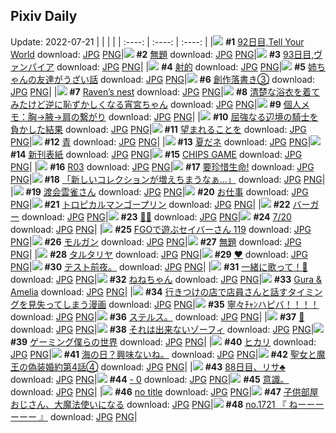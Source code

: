 ## Pixiv Daily
Update: 2022-07-21
|      |      |      |
| :----: | :----: | :----: |
|![](https://pixiv.microyu.workers.dev/c/240x480/img-master/img/2022/07/19/00/00/24/99827942_p0_master1200.jpg) **#1** [92日目,Tell Your World](https://www.pixiv.net/artworks/99827942) download: [JPG](https://pixiv.microyu.workers.dev/img-original/img/2022/07/19/00/00/24/99827942_p0.jpg) [PNG](https://pixiv.microyu.workers.dev/img-original/img/2022/07/19/00/00/24/99827942_p0.png)|![](https://pixiv.microyu.workers.dev/c/240x480/img-master/img/2022/07/19/00/00/07/99827857_p0_master1200.jpg) **#2** [無題](https://www.pixiv.net/artworks/99827857) download: [JPG](https://pixiv.microyu.workers.dev/img-original/img/2022/07/19/00/00/07/99827857_p0.jpg) [PNG](https://pixiv.microyu.workers.dev/img-original/img/2022/07/19/00/00/07/99827857_p0.png)|![](https://pixiv.microyu.workers.dev/c/240x480/img-master/img/2022/07/20/00/00/40/99850325_p0_master1200.jpg) **#3** [93日目,ヴァンパイア](https://www.pixiv.net/artworks/99850325) download: [JPG](https://pixiv.microyu.workers.dev/img-original/img/2022/07/20/00/00/40/99850325_p0.jpg) [PNG](https://pixiv.microyu.workers.dev/img-original/img/2022/07/20/00/00/40/99850325_p0.png)|
|![](https://pixiv.microyu.workers.dev/c/240x480/img-master/img/2022/07/19/06/00/01/99833004_p0_master1200.jpg) **#4** [射的](https://www.pixiv.net/artworks/99833004) download: [JPG](https://pixiv.microyu.workers.dev/img-original/img/2022/07/19/06/00/01/99833004_p0.jpg) [PNG](https://pixiv.microyu.workers.dev/img-original/img/2022/07/19/06/00/01/99833004_p0.png)|![](https://pixiv.microyu.workers.dev/c/240x480/img-master/img/2022/07/19/08/18/40/99827988_p0_master1200.jpg) **#5** [姉ちゃんの友達がうざい話](https://www.pixiv.net/artworks/99827988) download: [JPG](https://pixiv.microyu.workers.dev/img-original/img/2022/07/19/08/18/40/99827988_p0.jpg) [PNG](https://pixiv.microyu.workers.dev/img-original/img/2022/07/19/08/18/40/99827988_p0.png)|![](https://pixiv.microyu.workers.dev/c/240x480/img-master/img/2022/07/19/16/29/56/99839655_p0_master1200.jpg) **#6** [創作落書き③](https://www.pixiv.net/artworks/99839655) download: [JPG](https://pixiv.microyu.workers.dev/img-original/img/2022/07/19/16/29/56/99839655_p0.jpg) [PNG](https://pixiv.microyu.workers.dev/img-original/img/2022/07/19/16/29/56/99839655_p0.png)|
|![](https://pixiv.microyu.workers.dev/c/240x480/img-master/img/2022/07/19/00/00/24/99827946_p0_master1200.jpg) **#7** [Raven’s nest](https://www.pixiv.net/artworks/99827946) download: [JPG](https://pixiv.microyu.workers.dev/img-original/img/2022/07/19/00/00/24/99827946_p0.jpg) [PNG](https://pixiv.microyu.workers.dev/img-original/img/2022/07/19/00/00/24/99827946_p0.png)|![](https://pixiv.microyu.workers.dev/c/240x480/img-master/img/2022/07/20/00/00/37/99850320_p0_master1200.jpg) **#8** [清楚な浴衣を着てみたけど逆に恥ずかしくなる宵宮ちゃん](https://www.pixiv.net/artworks/99850320) download: [JPG](https://pixiv.microyu.workers.dev/img-original/img/2022/07/20/00/00/37/99850320_p0.jpg) [PNG](https://pixiv.microyu.workers.dev/img-original/img/2022/07/20/00/00/37/99850320_p0.png)|![](https://pixiv.microyu.workers.dev/c/240x480/img-master/img/2022/07/19/10/00/01/99835056_p0_master1200.jpg) **#9** [個人メモ：胸→腋→肩の繋がり](https://www.pixiv.net/artworks/99835056) download: [JPG](https://pixiv.microyu.workers.dev/img-original/img/2022/07/19/10/00/01/99835056_p0.jpg) [PNG](https://pixiv.microyu.workers.dev/img-original/img/2022/07/19/10/00/01/99835056_p0.png)|
|![](https://pixiv.microyu.workers.dev/c/240x480/img-master/img/2022/07/19/00/00/34/99827974_p0_master1200.jpg) **#10** [屈強なる辺境の騎士を負かした結果](https://www.pixiv.net/artworks/99827974) download: [JPG](https://pixiv.microyu.workers.dev/img-original/img/2022/07/19/00/00/34/99827974_p0.jpg) [PNG](https://pixiv.microyu.workers.dev/img-original/img/2022/07/19/00/00/34/99827974_p0.png)|![](https://pixiv.microyu.workers.dev/c/240x480/img-master/img/2022/07/19/01/03/07/99829764_p0_master1200.jpg) **#11** [望まれることを](https://www.pixiv.net/artworks/99829764) download: [JPG](https://pixiv.microyu.workers.dev/img-original/img/2022/07/19/01/03/07/99829764_p0.jpg) [PNG](https://pixiv.microyu.workers.dev/img-original/img/2022/07/19/01/03/07/99829764_p0.png)|![](https://pixiv.microyu.workers.dev/c/240x480/img-master/img/2022/07/19/00/00/09/99827864_p0_master1200.jpg) **#12** [青](https://www.pixiv.net/artworks/99827864) download: [JPG](https://pixiv.microyu.workers.dev/img-original/img/2022/07/19/00/00/09/99827864_p0.jpg) [PNG](https://pixiv.microyu.workers.dev/img-original/img/2022/07/19/00/00/09/99827864_p0.png)|
|![](https://pixiv.microyu.workers.dev/c/240x480/img-master/img/2022/07/19/01/22/36/99828033_p0_master1200.jpg) **#13** [夏だネ](https://www.pixiv.net/artworks/99828033) download: [JPG](https://pixiv.microyu.workers.dev/img-original/img/2022/07/19/01/22/36/99828033_p0.jpg) [PNG](https://pixiv.microyu.workers.dev/img-original/img/2022/07/19/01/22/36/99828033_p0.png)|![](https://pixiv.microyu.workers.dev/c/240x480/img-master/img/2022/07/20/00/01/25/99850398_p0_master1200.jpg) **#14** [新刊表紙](https://www.pixiv.net/artworks/99850398) download: [JPG](https://pixiv.microyu.workers.dev/img-original/img/2022/07/20/00/01/25/99850398_p0.jpg) [PNG](https://pixiv.microyu.workers.dev/img-original/img/2022/07/20/00/01/25/99850398_p0.png)|![](https://pixiv.microyu.workers.dev/c/240x480/img-master/img/2022/07/19/19/13/55/99842556_p0_master1200.jpg) **#15** [CHIPS GAME](https://www.pixiv.net/artworks/99842556) download: [JPG](https://pixiv.microyu.workers.dev/img-original/img/2022/07/19/19/13/55/99842556_p0.jpg) [PNG](https://pixiv.microyu.workers.dev/img-original/img/2022/07/19/19/13/55/99842556_p0.png)|
|![](https://pixiv.microyu.workers.dev/c/240x480/img-master/img/2022/07/19/00/02/09/99828097_p0_master1200.jpg) **#16** [R03](https://www.pixiv.net/artworks/99828097) download: [JPG](https://pixiv.microyu.workers.dev/img-original/img/2022/07/19/00/02/09/99828097_p0.jpg) [PNG](https://pixiv.microyu.workers.dev/img-original/img/2022/07/19/00/02/09/99828097_p0.png)|![](https://pixiv.microyu.workers.dev/c/240x480/img-master/img/2022/07/19/21/38/17/99846070_p0_master1200.jpg) **#17** [要珍惜生命!](https://www.pixiv.net/artworks/99846070) download: [JPG](https://pixiv.microyu.workers.dev/img-original/img/2022/07/19/21/38/17/99846070_p0.jpg) [PNG](https://pixiv.microyu.workers.dev/img-original/img/2022/07/19/21/38/17/99846070_p0.png)|![](https://pixiv.microyu.workers.dev/c/240x480/img-master/img/2022/07/20/00/00/55/99850346_p0_master1200.jpg) **#18** [「新しいコレクションが増えちまうなぁ...」](https://www.pixiv.net/artworks/99850346) download: [JPG](https://pixiv.microyu.workers.dev/img-original/img/2022/07/20/00/00/55/99850346_p0.jpg) [PNG](https://pixiv.microyu.workers.dev/img-original/img/2022/07/20/00/00/55/99850346_p0.png)|
|![](https://pixiv.microyu.workers.dev/c/240x480/img-master/img/2022/07/19/00/00/13/99827899_p0_master1200.jpg) **#19** [渡会雲雀さん](https://www.pixiv.net/artworks/99827899) download: [JPG](https://pixiv.microyu.workers.dev/img-original/img/2022/07/19/00/00/13/99827899_p0.jpg) [PNG](https://pixiv.microyu.workers.dev/img-original/img/2022/07/19/00/00/13/99827899_p0.png)|![](https://pixiv.microyu.workers.dev/c/240x480/img-master/img/2022/07/19/11/18/04/99835840_p0_master1200.jpg) **#20** [お仕事](https://www.pixiv.net/artworks/99835840) download: [JPG](https://pixiv.microyu.workers.dev/img-original/img/2022/07/19/11/18/04/99835840_p0.jpg) [PNG](https://pixiv.microyu.workers.dev/img-original/img/2022/07/19/11/18/04/99835840_p0.png)|![](https://pixiv.microyu.workers.dev/c/240x480/img-master/img/2022/07/19/20/30/03/99844243_p0_master1200.jpg) **#21** [トロピカルマンゴープリン](https://www.pixiv.net/artworks/99844243) download: [JPG](https://pixiv.microyu.workers.dev/img-original/img/2022/07/19/20/30/03/99844243_p0.jpg) [PNG](https://pixiv.microyu.workers.dev/img-original/img/2022/07/19/20/30/03/99844243_p0.png)|
|![](https://pixiv.microyu.workers.dev/c/240x480/img-master/img/2022/07/20/20/30/00/99866828_p0_master1200.jpg) **#22** [バーガー](https://www.pixiv.net/artworks/99866828) download: [JPG](https://pixiv.microyu.workers.dev/img-original/img/2022/07/20/20/30/00/99866828_p0.jpg) [PNG](https://pixiv.microyu.workers.dev/img-original/img/2022/07/20/20/30/00/99866828_p0.png)|![](https://pixiv.microyu.workers.dev/c/240x480/img-master/img/2022/07/19/00/00/04/99827845_p0_master1200.jpg) **#23** [🐰🐱](https://www.pixiv.net/artworks/99827845) download: [JPG](https://pixiv.microyu.workers.dev/img-original/img/2022/07/19/00/00/04/99827845_p0.jpg) [PNG](https://pixiv.microyu.workers.dev/img-original/img/2022/07/19/00/00/04/99827845_p0.png)|![](https://pixiv.microyu.workers.dev/c/240x480/img-master/img/2022/07/20/00/00/13/99850223_p0_master1200.jpg) **#24** [7/20](https://www.pixiv.net/artworks/99850223) download: [JPG](https://pixiv.microyu.workers.dev/img-original/img/2022/07/20/00/00/13/99850223_p0.jpg) [PNG](https://pixiv.microyu.workers.dev/img-original/img/2022/07/20/00/00/13/99850223_p0.png)|
|![](https://pixiv.microyu.workers.dev/c/240x480/img-master/img/2022/07/20/00/01/13/99850372_p0_master1200.jpg) **#25** [FGOで遊ぶセイバーさん 119](https://www.pixiv.net/artworks/99850372) download: [JPG](https://pixiv.microyu.workers.dev/img-original/img/2022/07/20/00/01/13/99850372_p0.jpg) [PNG](https://pixiv.microyu.workers.dev/img-original/img/2022/07/20/00/01/13/99850372_p0.png)|![](https://pixiv.microyu.workers.dev/c/240x480/img-master/img/2022/07/19/00/00/10/99827882_p0_master1200.jpg) **#26** [モルガン](https://www.pixiv.net/artworks/99827882) download: [JPG](https://pixiv.microyu.workers.dev/img-original/img/2022/07/19/00/00/10/99827882_p0.jpg) [PNG](https://pixiv.microyu.workers.dev/img-original/img/2022/07/19/00/00/10/99827882_p0.png)|![](https://pixiv.microyu.workers.dev/c/240x480/img-master/img/2022/07/19/13/43/28/99837605_p0_master1200.jpg) **#27** [無題](https://www.pixiv.net/artworks/99837605) download: [JPG](https://pixiv.microyu.workers.dev/img-original/img/2022/07/19/13/43/28/99837605_p0.jpg) [PNG](https://pixiv.microyu.workers.dev/img-original/img/2022/07/19/13/43/28/99837605_p0.png)|
|![](https://pixiv.microyu.workers.dev/c/240x480/img-master/img/2022/07/20/00/32/54/99851454_p0_master1200.jpg) **#28** [タルタリヤ](https://www.pixiv.net/artworks/99851454) download: [JPG](https://pixiv.microyu.workers.dev/img-original/img/2022/07/20/00/32/54/99851454_p0.jpg) [PNG](https://pixiv.microyu.workers.dev/img-original/img/2022/07/20/00/32/54/99851454_p0.png)|![](https://pixiv.microyu.workers.dev/c/240x480/img-master/img/2022/07/19/20/49/52/99844709_p0_master1200.jpg) **#29** [❤](https://www.pixiv.net/artworks/99844709) download: [JPG](https://pixiv.microyu.workers.dev/img-original/img/2022/07/19/20/49/52/99844709_p0.jpg) [PNG](https://pixiv.microyu.workers.dev/img-original/img/2022/07/19/20/49/52/99844709_p0.png)|![](https://pixiv.microyu.workers.dev/c/240x480/img-master/img/2022/07/20/09/58/41/99857106_p0_master1200.jpg) **#30** [テスト前夜。](https://www.pixiv.net/artworks/99857106) download: [JPG](https://pixiv.microyu.workers.dev/img-original/img/2022/07/20/09/58/41/99857106_p0.jpg) [PNG](https://pixiv.microyu.workers.dev/img-original/img/2022/07/20/09/58/41/99857106_p0.png)|
|![](https://pixiv.microyu.workers.dev/c/240x480/img-master/img/2022/07/19/00/00/13/99827901_p0_master1200.jpg) **#31** [一緒に歌って！🎸](https://www.pixiv.net/artworks/99827901) download: [JPG](https://pixiv.microyu.workers.dev/img-original/img/2022/07/19/00/00/13/99827901_p0.jpg) [PNG](https://pixiv.microyu.workers.dev/img-original/img/2022/07/19/00/00/13/99827901_p0.png)|![](https://pixiv.microyu.workers.dev/c/240x480/img-master/img/2022/07/20/17/41/46/99863372_p0_master1200.jpg) **#32** [ねねちゃん](https://www.pixiv.net/artworks/99863372) download: [JPG](https://pixiv.microyu.workers.dev/img-original/img/2022/07/20/17/41/46/99863372_p0.jpg) [PNG](https://pixiv.microyu.workers.dev/img-original/img/2022/07/20/17/41/46/99863372_p0.png)|![](https://pixiv.microyu.workers.dev/c/240x480/img-master/img/2022/07/19/09/28/21/99834752_p0_master1200.jpg) **#33** [Gura & Amelia](https://www.pixiv.net/artworks/99834752) download: [JPG](https://pixiv.microyu.workers.dev/img-original/img/2022/07/19/09/28/21/99834752_p0.jpg) [PNG](https://pixiv.microyu.workers.dev/img-original/img/2022/07/19/09/28/21/99834752_p0.png)|
|![](https://pixiv.microyu.workers.dev/c/240x480/img-master/img/2022/07/20/00/29/28/99851352_p0_master1200.jpg) **#34** [行きつけの店で店員さんと話すタイミングを見失ってしまう漫画](https://www.pixiv.net/artworks/99851352) download: [JPG](https://pixiv.microyu.workers.dev/img-original/img/2022/07/20/00/29/28/99851352_p0.jpg) [PNG](https://pixiv.microyu.workers.dev/img-original/img/2022/07/20/00/29/28/99851352_p0.png)|![](https://pixiv.microyu.workers.dev/c/240x480/img-master/img/2022/07/20/00/02/41/99850475_p0_master1200.jpg) **#35** [寧々ﾁｬﾝハピバ！！！！](https://www.pixiv.net/artworks/99850475) download: [JPG](https://pixiv.microyu.workers.dev/img-original/img/2022/07/20/00/02/41/99850475_p0.jpg) [PNG](https://pixiv.microyu.workers.dev/img-original/img/2022/07/20/00/02/41/99850475_p0.png)|![](https://pixiv.microyu.workers.dev/c/240x480/img-master/img/2022/07/20/06/15/40/99855606_p0_master1200.jpg) **#36** [ステルス。](https://www.pixiv.net/artworks/99855606) download: [JPG](https://pixiv.microyu.workers.dev/img-original/img/2022/07/20/06/15/40/99855606_p0.jpg) [PNG](https://pixiv.microyu.workers.dev/img-original/img/2022/07/20/06/15/40/99855606_p0.png)|
|![](https://pixiv.microyu.workers.dev/c/240x480/img-master/img/2022/07/20/00/00/10/99850207_p0_master1200.jpg) **#37** [💙](https://www.pixiv.net/artworks/99850207) download: [JPG](https://pixiv.microyu.workers.dev/img-original/img/2022/07/20/00/00/10/99850207_p0.jpg) [PNG](https://pixiv.microyu.workers.dev/img-original/img/2022/07/20/00/00/10/99850207_p0.png)|![](https://pixiv.microyu.workers.dev/c/240x480/img-master/img/2022/07/19/01/47/51/99830636_p0_master1200.jpg) **#38** [それは出来ないゾーフィ](https://www.pixiv.net/artworks/99830636) download: [JPG](https://pixiv.microyu.workers.dev/img-original/img/2022/07/19/01/47/51/99830636_p0.jpg) [PNG](https://pixiv.microyu.workers.dev/img-original/img/2022/07/19/01/47/51/99830636_p0.png)|![](https://pixiv.microyu.workers.dev/c/240x480/img-master/img/2022/07/19/22/40/06/99847838_p0_master1200.jpg) **#39** [ゲーミング僕らの世界](https://www.pixiv.net/artworks/99847838) download: [JPG](https://pixiv.microyu.workers.dev/img-original/img/2022/07/19/22/40/06/99847838_p0.jpg) [PNG](https://pixiv.microyu.workers.dev/img-original/img/2022/07/19/22/40/06/99847838_p0.png)|
|![](https://pixiv.microyu.workers.dev/c/240x480/img-master/img/2022/07/19/09/25/07/99834736_p0_master1200.jpg) **#40** [ヒカリ](https://www.pixiv.net/artworks/99834736) download: [JPG](https://pixiv.microyu.workers.dev/img-original/img/2022/07/19/09/25/07/99834736_p0.jpg) [PNG](https://pixiv.microyu.workers.dev/img-original/img/2022/07/19/09/25/07/99834736_p0.png)|![](https://pixiv.microyu.workers.dev/c/240x480/img-master/img/2022/07/19/13/04/13/99837171_p0_master1200.jpg) **#41** [海の日？興味ないね。](https://www.pixiv.net/artworks/99837171) download: [JPG](https://pixiv.microyu.workers.dev/img-original/img/2022/07/19/13/04/13/99837171_p0.jpg) [PNG](https://pixiv.microyu.workers.dev/img-original/img/2022/07/19/13/04/13/99837171_p0.png)|![](https://pixiv.microyu.workers.dev/c/240x480/img-master/img/2022/07/20/18/48/26/99864657_p0_master1200.jpg) **#42** [聖女と魔王の偽装婚約第4話④](https://www.pixiv.net/artworks/99864657) download: [JPG](https://pixiv.microyu.workers.dev/img-original/img/2022/07/20/18/48/26/99864657_p0.jpg) [PNG](https://pixiv.microyu.workers.dev/img-original/img/2022/07/20/18/48/26/99864657_p0.png)|
|![](https://pixiv.microyu.workers.dev/c/240x480/img-master/img/2022/07/19/01/04/28/99829797_p0_master1200.jpg) **#43** [88日目、リサ♣️](https://www.pixiv.net/artworks/99829797) download: [JPG](https://pixiv.microyu.workers.dev/img-original/img/2022/07/19/01/04/28/99829797_p0.jpg) [PNG](https://pixiv.microyu.workers.dev/img-original/img/2022/07/19/01/04/28/99829797_p0.png)|![](https://pixiv.microyu.workers.dev/c/240x480/img-master/img/2022/07/20/00/00/07/99850184_p0_master1200.jpg) **#44** [- 0](https://www.pixiv.net/artworks/99850184) download: [JPG](https://pixiv.microyu.workers.dev/img-original/img/2022/07/20/00/00/07/99850184_p0.jpg) [PNG](https://pixiv.microyu.workers.dev/img-original/img/2022/07/20/00/00/07/99850184_p0.png)|![](https://pixiv.microyu.workers.dev/c/240x480/img-master/img/2022/07/20/19/33/32/99865552_p0_master1200.jpg) **#45** [意識。](https://www.pixiv.net/artworks/99865552) download: [JPG](https://pixiv.microyu.workers.dev/img-original/img/2022/07/20/19/33/32/99865552_p0.jpg) [PNG](https://pixiv.microyu.workers.dev/img-original/img/2022/07/20/19/33/32/99865552_p0.png)|
|![](https://pixiv.microyu.workers.dev/c/240x480/img-master/img/2022/07/19/21/19/09/99845550_p0_master1200.jpg) **#46** [no title](https://www.pixiv.net/artworks/99845550) download: [JPG](https://pixiv.microyu.workers.dev/img-original/img/2022/07/19/21/19/09/99845550_p0.jpg) [PNG](https://pixiv.microyu.workers.dev/img-original/img/2022/07/19/21/19/09/99845550_p0.png)|![](https://pixiv.microyu.workers.dev/c/240x480/img-master/img/2022/07/20/00/03/00/99850490_p0_master1200.jpg) **#47** [子供部屋おじさん、大魔法使いになる](https://www.pixiv.net/artworks/99850490) download: [JPG](https://pixiv.microyu.workers.dev/img-original/img/2022/07/20/00/03/00/99850490_p0.jpg) [PNG](https://pixiv.microyu.workers.dev/img-original/img/2022/07/20/00/03/00/99850490_p0.png)|![](https://pixiv.microyu.workers.dev/c/240x480/img-master/img/2022/07/19/00/02/59/99828124_p0_master1200.jpg) **#48** [no.1721 『 ねーーーーーー 』](https://www.pixiv.net/artworks/99828124) download: [JPG](https://pixiv.microyu.workers.dev/img-original/img/2022/07/19/00/02/59/99828124_p0.jpg) [PNG](https://pixiv.microyu.workers.dev/img-original/img/2022/07/19/00/02/59/99828124_p0.png)|
